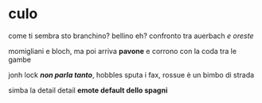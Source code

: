 # culo
come ti sembra sto branchino? bellino eh?
confronto tra auerbach *e oreste* 

momigliani e bloch, ma poi arriva **pavone** e corrono con la coda tra le gambe

jonh lock ***non parla tanto***, hobbles sputa i fax, rossue è un bimbo di strada 

simba la detail detail **emote default dello spagni**
